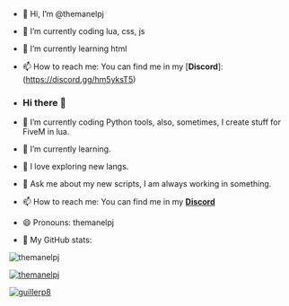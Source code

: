 - 👋 Hi, I’m @themanelpj
- 🔭 I’m currently coding lua, css, js
- 🌱 I’m currently learning html
- 📫 How to reach me: You can find me in my [**Discord**]: (https://discord.gg/hm5yksT5)
- ### Hi there 👋

- 🔭 I’m currently coding Python tools, also, sometimes, I create stuff for FiveM in lua.
- 🌱 I’m currently learning.
- 🌭 I love exploring new langs.
- 💬 Ask me about my new scripts, I am always working in something.
- 📫 How to reach me: You can find me in my [**Discord**](https://discord.gg/eBpmkW6e5j)
- 😄 Pronouns: themanelpj
- 🤔 My GitHub stats: 

![themanelpj](https://komarev.com/ghpvc/?username=themanelpj)

[![themanelpj](https://github-readme-stats.vercel.app/api?username=themanelpj)](https://discord.gg/eBpmkW6e5j)

[![guillerp8](https://github-readme-stats.vercel.app/api/top-langs/?username=themanelpj)](https://discord.gg/eBpmkW6e5j)



<!---
themanelpj/themanelpj is a ✨ special ✨ repository because its `README.md` (this file) appears on your GitHub profile.
You can click the Preview link to take a look at your changes.
--->
